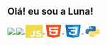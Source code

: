 ## Olá! eu sou a Luna! 

<div> 
  <a href= "https://github.com/botluna"> 
  <img align="center" height="180em" src="https://github-readme-stats.vercel.app/api?username=botluna&show_icons=true&theme=jolly&include_all_commits=true&count_private=true"/>
  <img align="center" height="130em" src="https://github-readme-stats.vercel.app/api/top-langs/?username=botluna&layout=compact&langs_count=7&theme=jolly"/>
  <img align="center" alt="Luna-Js" height="30" width="40" src="https://raw.githubusercontent.com/devicons/devicon/master/icons/javascript/javascript-plain.svg">
  <img align="center" alt="Luna-HTML" height="30" width="40" src="https://raw.githubusercontent.com/devicons/devicon/master/icons/html5/html5-original.svg">
  <img align="center" alt="Luna-CSS" height="30" width="40" src="https://raw.githubusercontent.com/devicons/devicon/master/icons/css3/css3-original.svg">
  <img align="center" alt="Luna-Python" height="30" width="40" src="https://raw.githubusercontent.com/devicons/devicon/master/icons/python/python-original.svg">
</div>
